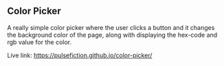 ## Color Picker
A really simple color picker where the user clicks a button and it changes the background color of the page, along with displaying the hex-code and rgb value for the color.


Live link: https://pulsefiction.github.io/color-picker/
